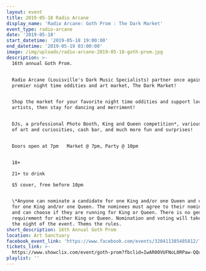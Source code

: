 ```yaml
---
layout: event
title: 2019-05-18 Radio Arcane
display_name: 'Radio Arcane: Goth Prom : The Dark Market'
event_type: radio-arcane
date: '2019-05-18'
start_datetime: '2019-05-18 19:00:00'
end_datetime: '2019-05-19 03:00:00'
image: /img/uploads/radio-arcane-2019-05-18-goth-prom.jpg
description: >-
  16th annual Goth Prom.


  Radio Arcane (Louisville's Dark Music Specialists) partner once again with the
  premier night time oddities and art market, The Dark Market!


  Shop the market for your favorite night time oddities and support local
  artists, then stay for dancing and merriment!


  DJs, a professional Photo Booth, King and Queen competition*, various vendors
  of art and curiosities, cash bar, and much more fun and surprises!


  Doors open at 7pm   Market @ 7pm, Party @ 10pm


  18+  

  21+ to drink  

  $5 cover, free before 10pm


  \*Anyone can nominate a candidate for one King and/or one Queen and can vote
  for one King and/or one Queen. The nominees must agree to their nomination,
  and can choose if they are running for King or Queen. There is no gender
  requirement for either King or Queen. Nomination and voting will take place
  the night of the event. Thems the rules.
short_description: 16th Annual Goth Prom
location: Art Sanctuary
facebook_event_link: 'https://www.facebook.com/events/320411385485812/?event_time_id=320411395485811'
tickets_link: >-
  https://www.showclix.com/event/goth-prom?fbclid=IwAR00VUFNoL0RPaw-QQu1FUj9YYljq-1ZJzT9PbSQp7H6PUTNpq1GqFQXnes
playlist: ''
---
```


